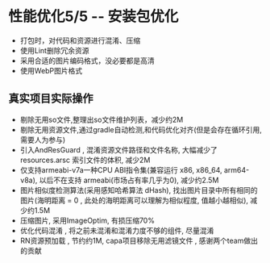 # 性能优化5/5 -- 安装包优化

* 打包时，对代码和资源进行混淆、压缩
* 使用Lint删除冗余资源
* 采用合适的图片编码格式，没必要都是高清
* 使用WebP图片格式

## 真实项目实际操作
* 剔除无用so文件,整理出so文件维护列表，减少约2M
* 剔除无用资源文件,通过gradle自动检测,和代码优化对齐(但是会存在循环引用, 需要人为参与)
* 引入AndResGuard , 混淆资源文件路径和文件名称, 大幅减少了resources.arsc 索引文件的体积, 减少2M
* 仅支持armeabi-v7a一种CPU ABI指令集(兼容运行 x86, x86_64, arm64-v8a), 以后不在支持 armeabi(市场占有率几乎为0), 减少约2.5M
* 图片相似度检测算法(采用感知哈希算法 dHash), 找出图片目录中所有相同的图片(海明距离 = 0 , 此处的海明距离可以理解为相似程度, 值越小越相似), 减少约1.5M
* 压缩图片, 采用ImageOptim, 有损压缩70%
* 优化代码混淆 , 将之前未混淆和混淆力度不够的组件, 尽量混淆
* RN资源预加载 , 节约约1M, capa项目移除无用滤镜文件 , 感谢两个team做出的贡献
